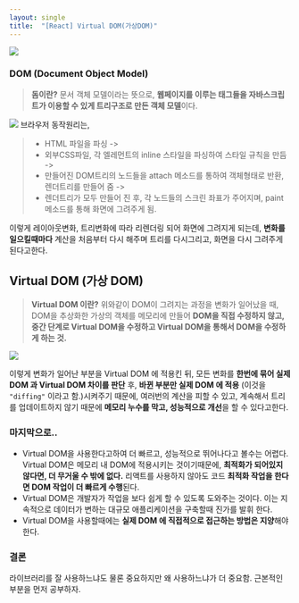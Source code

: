 ```yaml
---
layout: single
title:  "[React] Virtual DOM(가상DOM)"
---
```


![](https://velog.velcdn.com/images/eenooyos/post/031db58a-6bd9-4154-8909-a0c3ce52eca2/image.jpeg)

### DOM (Document Object Model)
> **돔이란?** 문서 객체 모델이라는 뜻으로, 
> **웹페이지를 이루는 태그들을 자바스크립트가 이용할 수 있게 트리구조로 만든 객체 모델**이다.

![](https://velog.velcdn.com/images/eenooyos/post/2e89336e-96e4-4cf7-89ec-3159cee21f55/image.png)
브라우저 동작원리는, 

> * HTML 파일을 파싱 -> 
> * 외부CSS파일, 각 엘레먼트의 inline 스타일을 파싱하여 스타일 규칙을 만듬 ->
> * 만들어진 DOM트리의 노드들을 attach 메소드를 통하여 객체형태로 반환, 렌더트리를 만들어 줌 ->
> * 렌더트리가 모두 만들어 진 후, 각 노드들의 스크린 좌표가 주어지며, paint메소드를 통해 화면에 그려주게 됨.

이렇게 레이아웃변화, 트리변화에 따라 리렌더링 되어 화면에 그려지게 되는데, 
**변화를 일으킬때마다** 계산을 처음부터 다시 해주며 트리를 다시그리고, 화면을 다시 그려주게 된다고한다. 


## Virtual DOM (가상 DOM)
> **Virtual DOM 이란?** 위와같이 DOM이 그려지는 과정을 변화가 일어났을 때, 
> DOM을 추상화한 가상의 객체를 메모리에 만들어 **DOM을 직접 수정하지 않고, 
> 중간 단계로 Virtual DOM을 수정하고 Virtual DOM을 통해서 DOM을 수정하게 하는 것.**

![](https://velog.velcdn.com/images/eenooyos/post/ce647a75-1bd0-4f7d-a9f6-fe082890007a/image.webp)

이렇게 변화가 일어난 부분을 Virtual DOM 에 적용킨 뒤, 
모든 변화를 **한번에 묶어 실제 DOM 과 Virtual DOM 차이를 판단** 후,
**바뀐 부분만 실제 DOM 에 적용** (이것을 ```"diffing"``` 이라고 함.)시켜주기 때문에, 
여러번의 계산을 피할 수 있고, 
계속해서 트리를 업데이트하지 않기 때문에 **메모리 누수를 막고, 
성능적으로 개선**을 할 수 있다고한다.

### 마지막으로..
* Virtual DOM을 사용한다고하여 더 빠르고, 성능적으로 뛰어나다고 볼수는 어렵다.
 Virtual DOM은 메모리 내 DOM에 적용시키는 것이기때문에, **최적화가 되어있지 않다면, 더 무거울 수 밖에 없다.**
 리액트를 사용하지 않아도 코드 **최적화 작업을 한다면 DOM 작업이 더 빠르게 수행**된다.
* Virtual DOM은 개발자가 작업을 보다 쉽게 할 수 있도록 도와주는 것이다.
이는 지속적으로 데이터가 변하는 대규모 애플리케이션을 구축할때 진가를 발휘 한다.
* Virtual DOM을 사용할때에는 **실제 DOM 에 직접적으로 접근하는 방법은 지양**해야한다.

### 결론
라이브러리를 잘 사용하느냐도 물론 중요하지만 왜 사용하느냐가 더 중요함.
근본적인 부분을 먼저 공부하자.


